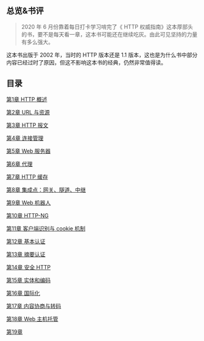 ## 总览&书评
> 2020 年 6 月份靠着每日打卡学习啃完了《 HTTP 权威指南》这本厚部头的书，要不是每天看一章，这本书可能还在继续吃灰。由此可见坚持的力量有多么强大。

这本书出版于 2002 年，当时的 HTTP 版本还是 1.1 版本，这也是为什么书中部分内容已经过时了原因，但这不影响这本书的经典，仍然非常值得读。

<!-- todo 部分章节笔记格式还存在问题，需要整理 -->

## 目录

[第1章 HTTP 概述](./第1章%20HTTP%20概述.md)

[第2章 URL 与资源](./%E7%AC%AC2%E7%AB%A0%20URL%20%E4%B8%8E%E8%B5%84%E6%BA%90.md)

[第3章 HTTP 报文](./%E7%AC%AC3%E7%AB%A0%20HTTP%20%E6%8A%A5%E6%96%87.md)

[第4章 连接管理](./%E7%AC%AC4%E7%AB%A0%20%E8%BF%9E%E6%8E%A5%E7%AE%A1%E7%90%86.md)

[第5章 Web 服务器](./%E7%AC%AC5%E7%AB%A0%20Web%20%E6%9C%8D%E5%8A%A1%E5%99%A8.md)

[第6章 代理](./%E7%AC%AC6%E7%AB%A0%20%E4%BB%A3%E7%90%86.md)

[第7章 HTTP 缓存](./%E7%AC%AC7%E7%AB%A0%20HTTP%20%E7%BC%93%E5%AD%98.md)

[第8章 集成点：网关、隧道、中继](./%E7%AC%AC8%E7%AB%A0%20%E9%9B%86%E6%88%90%E7%82%B9%EF%BC%9A%E7%BD%91%E5%85%B3%E3%80%81%E9%9A%A7%E9%81%93%E3%80%81%E4%B8%AD%E7%BB%A7.md)

[第9章 Web 机器人](./%E7%AC%AC9%E7%AB%A0%20Web%20%E6%9C%BA%E5%99%A8%E4%BA%BA.md)

[第10章 HTTP-NG](./%E7%AC%AC10%E7%AB%A0%20HTTP-NG.md)

[第11章 客户端识别与 cookie 机制](./%E7%AC%AC11%E7%AB%A0%20%E5%AE%A2%E6%88%B7%E7%AB%AF%E8%AF%86%E5%88%AB%E4%B8%8E%20cookie%20%E6%9C%BA%E5%88%B6.md)

[第12章 基本认证](./%E7%AC%AC12%E7%AB%A0%20%E5%9F%BA%E6%9C%AC%E8%AE%A4%E8%AF%81.md)

[第13章 摘要认证](./%E7%AC%AC13%E7%AB%A0%20%E6%91%98%E8%A6%81%E8%AE%A4%E8%AF%81.md)

[第14章 安全 HTTP](./%E7%AC%AC14%E7%AB%A0%20%E5%AE%89%E5%85%A8%20HTTP.md)

[第15章 实体和编码](./%E7%AC%AC15%E7%AB%A0%20%E5%AE%9E%E4%BD%93%E5%92%8C%E7%BC%96%E7%A0%81.md)

[第16章 国际化](./%E7%AC%AC16%E7%AB%A0%20%E5%9B%BD%E9%99%85%E5%8C%96.md)

[第17章 内容协商与转码](./%E7%AC%AC17%E7%AB%A0%20%E5%86%85%E5%AE%B9%E5%8D%8F%E5%95%86%E4%B8%8E%E8%BD%AC%E7%A0%81.md)

[第18章 Web 主机托管](./%E7%AC%AC18%E7%AB%A0%20Web%20%E4%B8%BB%E6%9C%BA%E6%89%98%E7%AE%A1.md)

[第19章](./%E7%AC%AC19%E7%AB%A0.md)